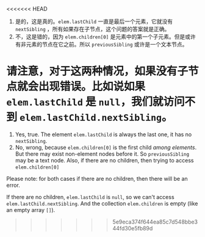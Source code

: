 <<<<<<< HEAD
1. 是的，这是真的。`elem.lastChild` 一直是最后一个元素，它就没有 `nextSibling` ，所有如果存在子节点，这个问题的答案就是正确。
2. 不，这是错的，因为  `elem.children[0]` 是元素中的第一个子元素。但是或许有非元素的节点在它之前。所以 `previousSibling` 或许是一个文本节点。

请注意，对于这两种情况，如果没有子节点就会出现错误。比如说如果 `elem.lastChild` 是 `null`，我们就访问不到 `elem.lastChild.nextSibling`。
=======
1. Yes, true. The element `elem.lastChild` is always the last one, it has no `nextSibling`.
2. No, wrong, because `elem.children[0]` is the first child *among elements*. But there may exist non-element nodes before it. So `previousSibling` may be a text node. Also, if there are no children, then trying to access `elem.children[0]`

Please note: for both cases if there are no children, then there will be an error.

If there are no children, `elem.lastChild` is `null`, so we can't access `elem.lastChild.nextSibling`. And the collection `elem.children` is empty (like an empty array `[]`).
>>>>>>> 5e9eca374f644ea85c7d548bbe344fd30e5fb89d
